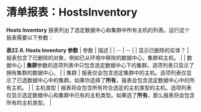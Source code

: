 # 清单报表：HostsInventory
**Hosts Inventory** 报表列出了选定数据中心和集群中所有主机的列表。运行这个报表需要以下参数：

**表22.6. Hosts Inventory 参数**
| 参数 | 描述 |
| -- | -- |
| 显示已删除的实体？ | 报表包含了已删除的对象，例如已从环境中移除的数据中心，集群和主机。 |
| 数据中心 | **集群**参数的选项列表中只包含选定数据中心下的集群。选项列表只显示了拥有集群的数据中心。 |
| 集群 | 报表仅会包含选定集群中的主机。选项列表仅显示了已选数据中心中的集群。如果你选择了**所有**，报表会包含选定数据中心中的所有主机。 |
| 主机类型 | 报表将会包含所有符合选定的主机类型的主机。选项列表仅显示选定数据中心和集群中已有的主机类型。如果选了**所有**，那么报表将会包含所有的主机类型。 |
